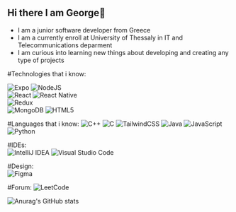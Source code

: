 ## Hi there I am George👋
<ul>
 <li>I am a junior software developer from Greece</li>
 <li>I am a currently enroll at University of Thessaly in IT and Telecommunications deparment</li>
 <li>I am curious into learning new things about developing and creating any type of projects</li>
</ul>

#Technologies that i know:
 
 ![Expo](https://img.shields.io/badge/expo-1C1E24?style=for-the-badge&logo=expo&logoColor=#D04A37 )
 ![NodeJS](https://img.shields.io/badge/node.js-6DA55F?style=for-the-badge&logo=node.js&logoColor=white)  
 ![React](https://img.shields.io/badge/react-%2320232a.svg?style=for-the-badge&logo=react&logoColor=%2361DAFB) 
 ![React Native](https://img.shields.io/badge/react_native-%2320232a.svg?style=for-the-badge&logo=react&logoColor=%2361DAFB )    
 ![Redux](https://img.shields.io/badge/redux-%23593d88.svg?style=for-the-badge&logo=redux&logoColor=white)      
 ![MongoDB](https://img.shields.io/badge/MongoDB-%234ea94b.svg?style=for-the-badge&logo=mongodb&logoColor=white) 
 ![HTML5](https://img.shields.io/badge/html5-%23E34F26.svg?style=for-the-badge&logo=html5&logoColor=white)

 

#Languages that i know:
![C++](https://img.shields.io/badge/c++-%2300599C.svg?style=for-the-badge&logo=c%2B%2B&logoColor=white)   ![C](https://img.shields.io/badge/c-%2300599C.svg?style=for-the-badge&logo=c&logoColor=white)  ![TailwindCSS](https://img.shields.io/badge/tailwindcss-%2338B2AC.svg?style=for-the-badge&logo=tailwind-css&logoColor=white)   ![Java](https://img.shields.io/badge/java-%23ED8B00.svg?style=for-the-badge&logo=openjdk&logoColor=white) 	![JavaScript](https://img.shields.io/badge/javascript-%23323330.svg?style=for-the-badge&logo=javascript&logoColor=%23F7DF1E)     ![Python](https://img.shields.io/badge/python-3670A0?style=for-the-badge&logo=python&logoColor=ffdd54)

#IDEs:  
![IntelliJ IDEA](https://img.shields.io/badge/IntelliJIDEA-000000.svg?style=for-the-badge&logo=intellij-idea&logoColor=white) ![Visual Studio Code](https://img.shields.io/badge/Visual%20Studio%20Code-0078d7.svg?style=for-the-badge&logo=visual-studio-code&logoColor=white)


#Design:  
![Figma](https://img.shields.io/badge/figma-%23F24E1E.svg?style=for-the-badge&logo=figma&logoColor=white)


#Forum: 
![LeetCode](https://img.shields.io/badge/LeetCode-000000?style=for-the-badge&logo=LeetCode&logoColor=#d16c06)

![Anurag's GitHub stats](https://github-readme-stats.vercel.app/api?username=ZacGeo&theme=radical&show_icons=true)
<!--
**ZacGeo/ZacGeo** is a ✨ _special_ ✨ repository because its `README.md` (this file) appears on your GitHub profile.

Here are some ideas to get you started:

- 🔭 I’m currently working on ...
- 🌱 I’m currently learning ...
- 👯 I’m looking to collaborate on ...
- 🤔 I’m looking for help with ...
- 💬 Ask me about ...
- 📫 How to reach me: ...
- 😄 Pronouns: ...
- ⚡ Fun fact: ...
-->
